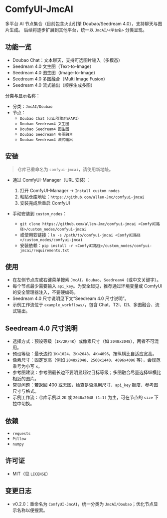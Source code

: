 # ComfyUI-JmcAI

多平台 AI 节点集合（目前包含火山引擎 Doubao/Seedream 4.0），支持聊天与图片生成。
后续将逐步扩展到其他平台，统一以 `JmcAI/<平台名>` 分类呈现。

## 功能一览
- Doubao Chat：文本聊天，支持可选图片输入（多模态）
- Seedream 4.0 文生图（Text-to-Image）
- Seedream 4.0 图生图（Image-to-Image）
- Seedream 4.0 多图融合（Multi Image Fusion）
- Seedream 4.0 流式输出（顺序生成多图）

分类与显示名称：
- 分类：`JmcAI/Doubao`
- 节点：
  - `Doubao Chat（火山引擎对话API）`
  - `Doubao Seedream4 文生图`
  - `Doubao Seedream4 图生图`
  - `Doubao Seedream4 多图融合`
  - `Doubao Seedream4 流式输出`

## 安装
> 仓库已重命名为 `comfyui-jmcai`，请使用新地址。

- 通过 ComfyUI-Manager（URL 安装）：
  1. 打开 ComfyUI-Manager → `Install custom nodes`
  2. 粘贴仓库地址：`https://github.com/allen-Jmc/comfyui-jmcai`
  3. 安装完成后重启 ComfyUI

- 手动安装到 `custom_nodes`：
  - `git clone https://github.com/allen-Jmc/comfyui-jmcai <ComfyUI路径>/custom_nodes/comfyui-jmcai`
  - 或使用软链接：`ln -s /path/to/comfyui-jmcai <ComfyUI路径>/custom_nodes/comfyui-jmcai`
  - 安装依赖：`pip install -r <ComfyUI路径>/custom_nodes/comfyui-jmcai/requirements.txt`

## 使用
- 在左侧节点库或右键菜单搜索 `JmcAI`、`Doubao`、`Seedream4`（或中文关键字）。
- 每个节点最少需要输入 `api_key`。为安全起见，推荐通过环境变量或 ComfyUI 的安全管理器注入，不要硬编码。
- Seedream 4.0 尺寸说明见下文“Seedream 4.0 尺寸说明”。
- 示例工作流位于 `example_workflows/`，包含 Chat、T2I、I2I、多图融合、流式输出。

## Seedream 4.0 尺寸说明
- 选择方式：预设等级（`1K/2K/4K`）或像素尺寸（如 `2048x2048`），两者不可混用。
- 预设等级：最长边约 `1K≈1024`、`2K≈2048`、`4K≈4096`，按纵横比自适应宽高。
- 像素尺寸：固定宽高（例如 `2048x2048`、`2560x1440`、`4096x4096` 等），会规范乘号为小写 `x`。
- 参考图建议：参考图最长边不要明显超过目标等级；多图融合尽量选择纵横比相近的图片。
- 常见问题：若返回 400 或无图，检查是否混用尺寸、`api_key` 额度、参考图尺寸与格式。
- 示例工作流：仓库示例以 `2K` 或 `2048x2048 (1:1)` 为主，可在节点的 `size` 下拉中切换。

## 依赖
- `requests`
- `Pillow`
- `numpy`


## 许可证
- MIT（见 `LICENSE`）

## 变更日志
- v0.2.0：重命名为 `ComfyUI-JmcAI`，统一分类为 `JmcAI/Doubao`；优化节点显示名称以便搜索。
